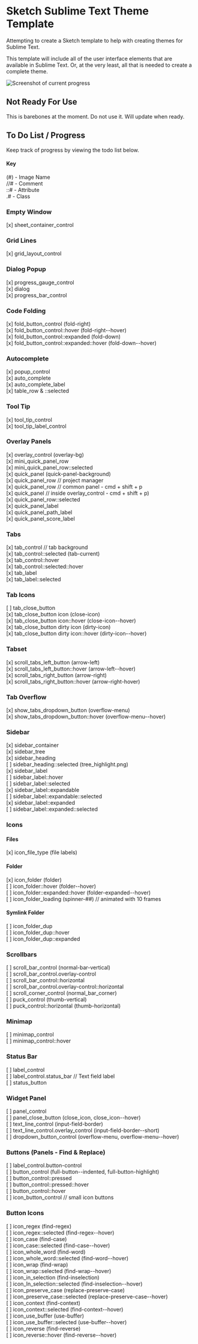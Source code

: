 # Sketch Sublime Text Theme Template

Attempting to create a Sketch template to help with creating themes for Sublime Text.

This template will include all of the user interface elements that are available in Sublime Text. Or, at the very least, all that is needed to create a complete theme.

![Screenshot of current progress](http://dch.link/d7Ah/Image%202015-09-15%20at%201.13.43%20PM.png)

## Not Ready For Use

This is barebones at the moment. Do not use it. Will update when ready.

## To Do List / Progress

Keep track of progress by viewing the todo list below.

#### Key

(#) - Image Name  
//# - Comment  
::# - Attribute  
.# - Class  

### Empty Window

[x] sheet_container_control  

### Grid Lines

[x] grid_layout_control  

### Dialog Popup

[x] progress_gauge_control  
[x] dialog  
[x] progress_bar_control  

### Code Folding

[x] fold_button_control  (fold-right)  
[x] fold_button_control::hover  (fold-right--hover)  
[x] fold_button_control::expanded  (fold-down)  
[x] fold_button_control::expanded::hover  (fold-down--hover)  

### Autocomplete

[x] popup_control  
[x] auto_complete  
[x] auto_complete_label  
[x] table_row & ::selected  

### Tool Tip

[x] tool_tip_control  
[x] tool_tip_label_control  

### Overlay Panels

[x] overlay_control  (overlay-bg)  
[x] mini_quick_panel_row  
[x] mini_quick_panel_row::selected  
[x] quick_panel  (quick-panel-background)  
[x] quick_panel_row  // project manager  
[x] quick_panel_row  // common panel - cmd + shift + p  
[x] quick_panel  // inside overlay_control - cmd + shift + p)  
[x] quick_panel_row::selected  
[x] quick_panel_label  
[x] quick_panel_path_label  
[x] quick_panel_score_label  

### Tabs

[x] tab_control  // tab background  
[x] tab_control::selected  (tab-current)  
[x] tab_control::hover  
[x] tab_control::selected::hover  
[x] tab_label  
[x] tab_label::selected  

### Tab Icons

[ ] tab_close_button  
[x] tab_close_button icon  (close-icon)  
[x] tab_close_button icon::hover  (close-icon--hover)  
[x] tab_close_button dirty icon  (dirty-icon)  
[x] tab_close_button dirty icon::hover  (dirty-icon--hover)  

### Tabset

[x] scroll_tabs_left_button  (arrow-left)  
[x] scroll_tabs_left_button::hover  (arrow-left--hover)  
[x] scroll_tabs_right_button  (arrow-right)  
[x] scroll_tabs_right_button::hover  (arrow-right-hover)  

### Tab Overflow

[x] show_tabs_dropdown_button  (overflow-menu)  
[x] show_tabs_dropdown_button::hover  (overflow-menu--hover)  

### Sidebar

[x] sidebar_container  
[x] sidebar_tree  
[x] sidebar_heading  
[ ] sidebar_heading::selected (tree_highlight.png)  
[x] sidebar_label  
[ ] sidebar_label::hover  
[ ] sidebar_label::selected  
[x] sidebar_label::expandable  
[ ] sidebar_label::expandable::selected  
[x] sidebar_label::expanded  
[ ] sidebar_label::expanded::selected  

### Icons

#### Files

[x] icon_file_type (file labels)  

#### Folder

[x] icon_folder  (folder)  
[ ] icon_folder::hover  (folder--hover)  
[ ] icon_folder::expanded::hover  (folder-expanded--hover)  
[ ] icon_folder_loading  (spinner-##)  // animated with 10 frames  

#### Symlink Folder

[ ] icon_folder_dup  
[ ] icon_folder_dup::hover  
[ ] icon_folder_dup::expanded  

### Scrollbars

[ ] scroll_bar_control  (normal-bar-vertical)  
[ ] scroll_bar_control.overlay-control  
[ ] scroll_bar_control::horizontal  
[ ] scroll_bar_control.overlay-control::horizontal  
[ ] scroll_corner_control  (normal_bar_corner)  
[ ] puck_control  (thumb-vertical)  
[ ] puck_control::horizontal  (thumb-horizontal)  

### Minimap

[ ] minimap_control  
[ ] minimap_control::hover  

### Status Bar

[ ] label_control  
[ ] label_control.status_bar  // Text field label  
[ ] status_button  

### Widget Panel

[ ] panel_control  
[ ] panel_close_button  (close_icon, close_icon--hover)  
[ ] text_line_control  (input-field-border)  
[ ] text_line_control.overlay_control  (input-field-border--short)  
[ ] dropdown_button_control  (overflow-menu, overflow-menu--hover)  

### Buttons (Panels - Find & Replace)

[ ] label_control.button-control  
[ ] button_control  (full-button--indented, full-button-highlight)  
[ ] button_control::pressed  
[ ] button_control::pressed::hover  
[ ] button_control::hover  
[ ] icon_button_control  // small icon buttons  

### Button Icons

[ ] icon_regex  (find-regex)  
[ ] icon_regex::selected  (find-regex--hover)  
[ ] icon_case  (find-case)  
[ ] icon_case::selected  (find-case--hover)  
[ ] icon_whole_word  (find-word)  
[ ] icon_whole_word::selected  (find-word--hover)  
[ ] icon_wrap  (find-wrap)  
[ ] icon_wrap::selected  (find-wrap--hover)  
[ ] icon_in_selection  (find-inselection)  
[ ] icon_In_selection::selected  (find-inselection--hover)  
[ ] icon_preserve_case  (replace-preserve-case)  
[ ] icon_preserve_case::selected  (replace-preserve-case--hover)  
[ ] icon_context  (find-context)  
[ ] icon_context::selected  (find-context--hover)  
[ ] icon_use_buffer  (use-buffer)  
[ ] icon_use_buffer::selected  (use-buffer--hover)  
[ ] icon_reverse  (find-reverse)  
[ ] icon_reverse::hover  (find-reverse--hover)  
